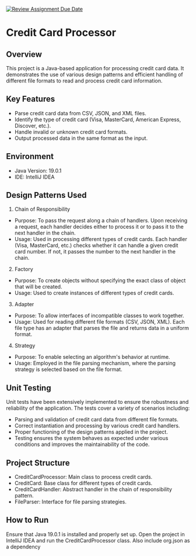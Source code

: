 [![Review Assignment Due Date](https://classroom.github.com/assets/deadline-readme-button-24ddc0f5d75046c5622901739e7c5dd533143b0c8e959d652212380cedb1ea36.svg)](https://classroom.github.com/a/9NZqTcR2)

# **Credit Card Processor**

## **Overview**
This project is a Java-based application for processing credit card data. It demonstrates the use of various design patterns and efficient handling of different file formats to read and process credit card information.

## **Key Features**
- Parse credit card data from CSV, JSON, and XML files.
- Identify the type of credit card (Visa, MasterCard, American Express, Discover, etc.).
- Handle invalid or unknown credit card formats.
- Output processed data in the same format as the input.

## **Environment**
- Java Version: 19.0.1
- IDE: IntelliJ IDEA

## **Design Patterns Used**
1. Chain of Responsibility
- Purpose: To pass the request along a chain of handlers. Upon receiving a request, each handler decides either to process it or to pass it to the next handler in the chain.
- Usage: Used in processing different types of credit cards. Each handler (Visa, MasterCard, etc.) checks whether it can handle a given credit card number. If not, it passes the number to the next handler in the chain.

2. Factory
- Purpose: To create objects without specifying the exact class of object that will be created.
- Usage: Used to create instances of different types of credit cards.

3. Adapter
- Purpose: To allow interfaces of incompatible classes to work together.
- Usage: Used for reading different file formats (CSV, JSON, XML). Each file type has an adapter that parses the file and returns data in a uniform format.

4. Strategy
- Purpose: To enable selecting an algorithm's behavior at runtime.
- Usage: Employed in the file parsing mechanism, where the parsing strategy is selected based on the file format.

## **Unit Testing**
Unit tests have been extensively implemented to ensure the robustness and reliability of the application. The tests cover a variety of scenarios including:

- Parsing and validation of credit card data from different file formats.
- Correct instantiation and processing by various credit card handlers.
- Proper functioning of the design patterns applied in the project.
- Testing ensures the system behaves as expected under various conditions and improves the maintainability of the code.

## **Project Structure**
- CreditCardProcessor: Main class to process credit cards.
- CreditCard: Base class for different types of credit cards.
- CreditCardHandler: Abstract handler in the chain of responsibility pattern.
- FileParser: Interface for file parsing strategies.
  
## **How to Run**
Ensure that Java 19.0.1 is installed and properly set up. Open the project in IntelliJ IDEA and run the CreditCardProcessor class. Also include org.json as a dependency
